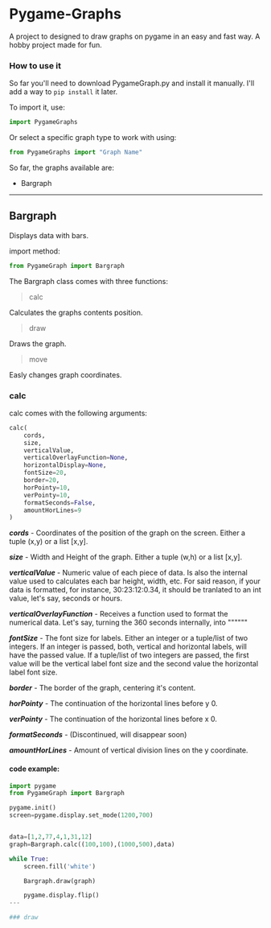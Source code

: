 # Pygame-Graphs
A project to designed to draw graphs on pygame in an easy and fast way. A hobby project made for fun.

### How to use it
So far you'll need to download PygameGraph.py and install it manually. I'll add a way to `pip install` it later.

To import it, use:
```python
import PygameGraphs
```
Or select a specific graph type to work with using:
```python
from PygameGraphs import "Graph Name"
```

So far, the graphs available are:
- Bargraph

---

## Bargraph
Displays data with bars.

import method:
```python
from PygameGraph import Bargraph
```

The Bargraph class comes with three functions:

> calc

Calculates the graphs contents position.

> draw

Draws the graph.

> move

Easly changes graph coordinates.


### calc

calc comes with the following arguments:
```python
calc(
    cords,
    size,
    verticalValue,
    verticalOverlayFunction=None,
    horizontalDisplay=None,
    fontSize=20,
    border=20,
    horPointy=10,
    verPointy=10,
    formatSeconds=False,
    amountHorLines=9
)
```

***cords*** - Coordinates of the position of the graph on the screen. Either a tuple (x,y) or a list [x,y].

***size*** - Width and Height of the graph. Either a tuple (w,h) or a list [x,y].

***verticalValue*** - Numeric value of each piece of data. Is also the internal value used to calculates each bar height, width, etc. For said reason, if your data is formatted, for instance, 30:23:12:0.34, it should be tranlated to an int value, let's say, seconds or hours.

***verticalOverlayFunction*** - Receives a function used to format the numerical data. Let's say, turning the 360 seconds internally, into """"""

***fontSize*** - The font size for labels. Either an integer or a tuple/list of two integers. If an integer is passed, both, vertical and horizontal labels, will have the passed value. If a tuple/list of two integers are passed, the first value will be the vertical label font size and the second value the horizontal label font size.

***border*** - The border of the graph, centering it's content.

***horPointy*** - The continuation of the horizontal lines before y 0.

***verPointy*** - The continuation of the horizontal lines before x 0.

***formatSeconds*** - (Discontinued, will disappear soon)

***amountHorLines*** - Amount of vertical division lines on the y coordinate.

#### code example:

```python
import pygame
from PygameGraph import Bargraph

pygame.init()
screen=pygame.display.set_mode(1200,700)


data=[1,2,77,4,1,31,12]
graph=Bargraph.calc((100,100),(1000,500),data)

while True:
    screen.fill('white')

    Bargraph.draw(graph)

    pygame.display.flip()
---

### draw